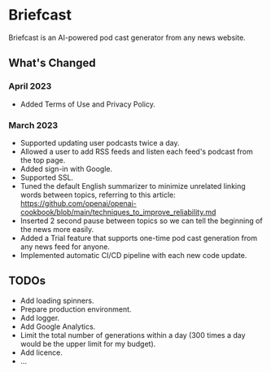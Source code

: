 # Briefcast

Briefcast is an AI-powered pod cast generator from any news website.

## What's Changed

### April 2023

- Added Terms of Use and Privacy Policy.

### March 2023

- Supported updating user podcasts twice a day.
- Allowed a user to add RSS feeds and listen each feed's podcast from the top page.
- Added sign-in with Google.
- Supported SSL.
- Tuned the default English summarizer to minimize unrelated linking words between topics, referring to this article: https://github.com/openai/openai-cookbook/blob/main/techniques_to_improve_reliability.md
- Inserted 2 second pause between topics so we can tell the beginning of the news more easily.
- Added a Trial feature that supports one-time pod cast generation from any news feed for anyone.
- Implemented automatic CI/CD pipeline with each new code update.

## TODOs

- Add loading spinners.
- Prepare production environment.
- Add logger.
- Add Google Analytics.
- Limit the total number of generations within a day (300 times a day would be the upper limit for my budget).
- Add licence.
- ...
